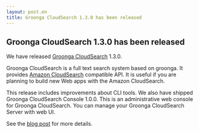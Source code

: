 ```yaml
---
layout: post.en
title: Groonga CloudSearch 1.3.0 has been released
---
```

## Groonga CloudSearch 1.3.0 has been released

We have released [Groonga CloudSearch](http://gcs.groonga.org/) 1.3.0.

Groonga CloudSearch is a full text search system based on groonga. It
provides [Amazon CloudSearch](http://aws.amazon.com/en/cloudsearch/)
compatible API. It is useful if you are planning to build new Web apps
with the Amazon CloudSearch.

This release includes improvements about CLI tools.
We also have shipped Groonga CloudSearch Console 1.0.0. This is an
administrative web console for Groonga CloudSearch. You can manage your
Groonga CloudSearch Server with web UI.

See the [blog
post](http://gcs.groonga.org/blog/2012/10/29/1.3.0-release/) for more
details.
